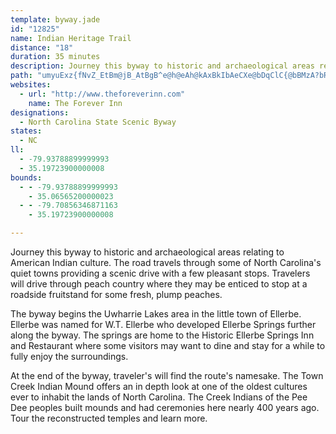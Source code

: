 ```yaml
---
template: byway.jade
id: "12825"
name: Indian Heritage Trail
distance: "18"
duration: 35 minutes
description: Journey this byway to historic and archaeological areas relating to American Indian culture.
path: "umyuExz{fNvZ_EtBm@jB_AtBgB^e@h@eAh@kAxBkIbAeCXe@bDqClC{@bBMzA?bR~CbCBlCo@nNsH~Aq@t@OpBQbUm@bWc@rBJbF~@`ZdG|BLrEWbFm@nAAbAH|B|@lTdPjC~A`AXt@H|Kl@|EiRpAuGbFmr@b@{EjB{P|@{Jn@cPBsEI{J]{PFmD^{C`@}A`BgDnfAaoBrE{IlBmFZyAnNot@x@yDt@{BlAiCrAsBpJ}J~@kArAuCbA_EZsCxBqXLmCGqCuB_Qi@aPk@_C}BsFw@sCUmDBuAJ_B|CcVl@yB~@_C|Vac@rA_Dx@wCrHoc@|E{Ql@kCbDyV~EkZNeBBmB]kH?iE`@eEd@sBzIwYd@eAxAeDpIkPfKoPVk@jCcKjEuIfIsT~@{Cb@yBpJil@r@kD^sAhAmCdCeEdLwOfCyCtAeAfBeA`KiE~@k@n@m@hBmC~KgR|DuHfp@iuAfg@`HlDXnA@rCGrCk@hd@mLpFTTwJXoEj@{BzC_Id@qBnAeLTqb@QcWG{BQ_Cv@uCx@gCJYT}@j@eCJg@\\wBZoAh@cBTi@r@yAdAqBTi@Tq@FUF[D]Be@Ai@Ci@KsA[iCc@qDQcBQqBGaA?g@@[Fk@XqAbCmIpCwJ~@gDVqANcAF{@Bo@?i@AYO_C@c@b@CLsDzAuF`@uAH_@P{@Dc@B[?]A}@KoBCm@[eCIe@UaAIc@G{@AY@UPeBTkBBi@BqA?yAcDmWc@}Cc@qDUkCC{@?{@Fk@H_@"
websites: 
  - url: "http://www.theforeverinn.com"
    name: The Forever Inn
designations: 
  - North Carolina State Scenic Byway
states: 
  - NC
ll: 
  - -79.93788899999993
  - 35.19723900000008
bounds: 
  - - -79.93788899999993
    - 35.06565200000023
  - - -79.70856346871163
    - 35.19723900000008

---
```


<p>Journey this byway to historic and archaeological areas relating
to American Indian culture. The road travels through some of North
Carolina's quiet towns providing a scenic drive with a few pleasant
stops. Travelers will drive through peach country where they may be
enticed to stop at a roadside fruitstand for some fresh, plump
peaches.</p>
<p>The byway begins the Uwharrie Lakes area in the little town of
Ellerbe. Ellerbe was named for W.T. Ellerbe who developed Ellerbe
Springs further along the byway. The springs are home to the
Historic Ellerbe Springs Inn and Restaurant where some visitors may
want to dine and stay for a while to fully enjoy the
surroundings.</p>
<p>At the end of the byway, traveler's will find the route's
namesake. The Town Creek Indian Mound offers an in depth look at
one of the oldest cultures ever to inhabit the lands of North
Carolina. The Creek Indians of the Pee Dee peoples built mounds and
had ceremonies here nearly 400 years ago. Tour the reconstructed
temples and learn more.</p>
